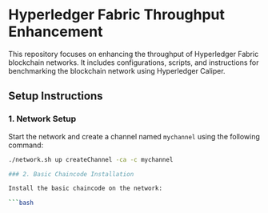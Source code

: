 # Hyperledger Fabric Throughput Enhancement

This repository focuses on enhancing the throughput of Hyperledger Fabric blockchain networks. It includes configurations, scripts, and instructions for benchmarking the blockchain network using Hyperledger Caliper.

## Setup Instructions

### 1. Network Setup

Start the network and create a channel named `mychannel` using the following command:

```bash
./network.sh up createChannel -ca -c mychannel

### 2. Basic Chaincode Installation

Install the basic chaincode on the network:

```bash
